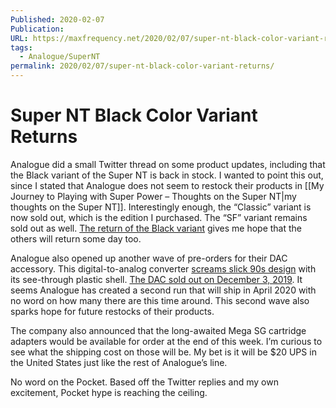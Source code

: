 ```yaml
---
Published: 2020-02-07
Publication: 
URL: https://maxfrequency.net/2020/02/07/super-nt-black-color-variant-returns/
tags:
  - Analogue/SuperNT
permalink: 2020/02/07/super-nt-black-color-variant-returns/
---
```

# Super NT Black Color Variant Returns

Analogue did a small Twitter thread on some product updates, including that the Black variant of the Super NT is back in stock. I wanted to point this out, since I stated that Analogue does not seem to restock their products in [[My Journey to Playing with Super Power – Thoughts on the Super NT|my thoughts on the Super NT]]. Interestingly enough, the “Classic” variant is now sold out, which is the edition I purchased. The “SF” variant remains sold out as well. [The return of the Black variant](https://www.analogue.co/store/) gives me hope that the others will return some day too.

Analogue also opened up another wave of pre-orders for their DAC accessory. This digital-to-analog converter [screams slick 90s design](https://twitter.com/analogue/status/1172525752119521282?s=20) with its see-through plastic shell. [The DAC sold out on December 3, 2019](https://twitter.com/analogue/status/1202041448180436992?s=20). It seems Analogue has created a second run that will ship in April 2020 with no word on how many there are this time around. This second wave also sparks hope for future restocks of their products.

The company also announced that the long-awaited Mega SG cartridge adapters would be available for order at the end of this week. I’m curious to see what the shipping cost on those will be. My bet is it will be $20 UPS in the United States just like the rest of Analogue’s line.

No word on the Pocket. Based off the Twitter replies and my own excitement, Pocket hype is reaching the ceiling.